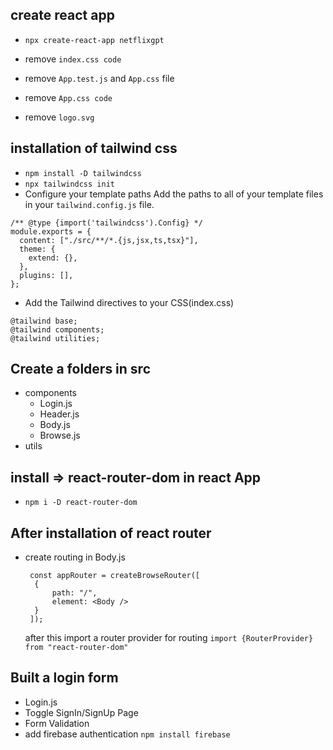 ## create react app

- `npx create-react-app netflixgpt`

- remove `index.css code`
- remove `App.test.js` and `App.css` file
- remove `App.css code`
- remove `logo.svg`

## installation of tailwind css

- `npm install -D tailwindcss`
- `npx tailwindcss init`
- Configure your template paths Add the paths to all of your template files in your `tailwind.config.js` file.

```
/** @type {import('tailwindcss').Config} */
module.exports = {
  content: ["./src/**/*.{js,jsx,ts,tsx}"],
  theme: {
    extend: {},
  },
  plugins: [],
};

```

- Add the Tailwind directives to your CSS(index.css)

```
@tailwind base;
@tailwind components;
@tailwind utilities;
```

## Create a folders in src

- components
  - Login.js
  - Header.js
  - Body.js
  - Browse.js
- utils

## install => react-router-dom in react App

- `npm i -D react-router-dom`

## After installation of react router

- create routing in Body.js
  ```
   const appRouter = createBrowseRouter([
    {
        path: "/",
        element: <Body />
    }
   ]);
  ```
  after this import a router provider for routing `import {RouterProvider} from "react-router-dom"`

## Built a login form

- Login.js
- Toggle SignIn/SignUp Page
- Form Validation
- add firebase authentication `npm install firebase`
